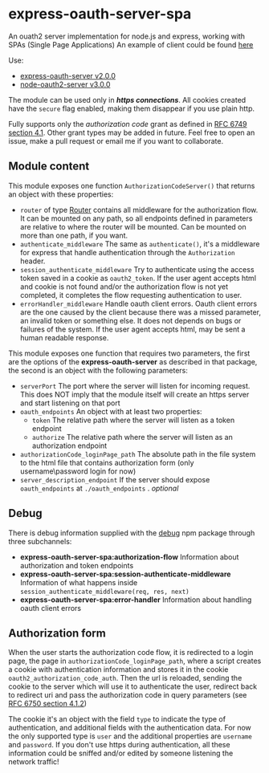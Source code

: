 # express-oauth-server-spa
An ouath2 server implementation for node.js and express, working with SPAs (Single Page Applications)
An example of client could be found [here](https://github.com/luckv/oauth-client-spa)

Use:
+ [express-oauth-server v2.0.0](https://github.com/oauthjs/express-oauth-server)
+ [node-oauth2-server v3.0.0](https://github.com/oauthjs/node-oauth2-server)

The module can be used only in ***https connections***. All cookies created have the `secure` flag enabled, making them disappear if you use plain http.

Fully supports only the *authorization code* grant as defined in [RFC 6749 section 4.1](https://tools.ietf.org/html/rfc6749#section-4.1). Other grant types may be added in future. Feel free to open an issue, make a pull request or email me if you want to collaborate.

## Module content

This module exposes one function `AuthorizationCodeServer()` that returns an object with these properties:
+ `router` of type [Router](http://expressjs.com/en/4x/api.html#router) contains all middleware for the authorization flow. It can be mounted on any path, so all endpoints defined in parameters are relative to where the router will be mounted. Can be mounted on more than one path, if you want.
+ `authenticate_middleware` The same as `authenticate()`, it's a middleware for express that handle authentication through the `Authorization` header.
+ `session_authenticate_middleware`  Try to authenticate using the access token saved in a cookie as `oauth2_token`. If the user agent accepts html and cookie is not found and/or the authorization flow is not yet completed, it completes the flow requesting authentication to user.
+ `errorHandler_middleware` Handle oauth client errors. Oauth client errors are the one caused by the client because there was a missed parameter, an invalid token or something else. It does not depends on bugs or failures of the system. If the user agent accepts html, may be sent a human readable response.

This module exposes one function that requires two parameters, the first are the options of the **express-oauth-server** as described in that package, the second is an object with the following parameters:

+ `serverPort` The port where the server will listen for incoming request. This does NOT imply that the module itself will create an https server and start listening on that port
+ `oauth_endpoints` An object with at  least two properties:
  + `token` The relative path where the server will listen as a token endpoint
  + `authorize` The relative path where the server will listen as an authorization endpoint
+ `authorizationCode_loginPage_path` The absolute path in the file system to the html file that contains authorization form (only username\password login for now)
+ `server_description_endpoint` If the server should expose `oauth_endpoints` at `./oauth_endpoints` .  *optional*

## Debug
There is debug information supplied with the [debug](https://www.npmjs.com/package/debug) npm package through three subchannels:
+ **express-oauth-server-spa:authorization-flow** Information about authorization and token endpoints
+ **express-oauth-server-spa:session-authenticate-middleware** Information of what happens inside `session_authenticate_middleware(req, res, next)`
+ **express-oauth-server-spa:error-handler** Information about handling oauth client errors

## Authorization form

When the user starts the authorization code flow, it is redirected to a login page, the page in `authorizationCode_loginPage_path`, where a script creates a cookie with authentication information and stores it in the cookie `oauth2_authorization_code_auth`. Then the url is reloaded, sending the cookie to the server which will use it to authenticate the user, redirect back to redirect uri and pass the authorization code in query parameters (see [RFC 6750 section 4.1.2](https://tools.ietf.org/html/rfc6749#section-4.1.2))

The cookie it's an object with the field `type` to indicate the type of authentication, and additional fields with the authentication data. For now the only supported type is `user` and the additional properties are `username` and `password`. If you don't use https during authentication, all these information could be sniffed and/or edited by someone listening the network traffic!
